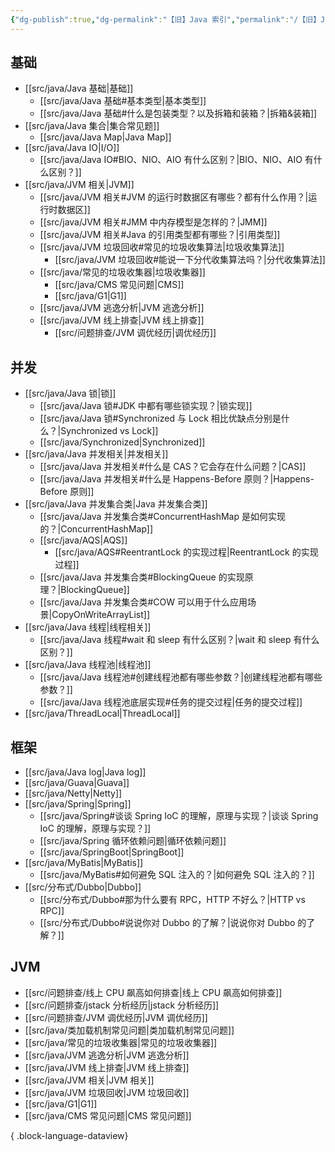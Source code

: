 ```yaml
---
{"dg-publish":true,"dg-permalink":"【旧】Java 索引","permalink":"/【旧】Java 索引/"}
---
```



## 基础

- [[src/java/Java 基础\|基础]]
	- [[src/java/Java 基础#基本类型\|基本类型]]
	- [[src/java/Java 基础#什么是包装类型？以及拆箱和装箱？\|拆箱&装箱]]
- [[src/java/Java 集合\|集合常见题]]
	- [[src/java/Java Map\|Java Map]]
- [[src/java/Java IO\|I/O]]
	- [[src/java/Java IO#BIO、NIO、AIO 有什么区别？\|BIO、NIO、AIO 有什么区别？]]
- [[src/java/JVM 相关\|JVM]]
	- [[src/java/JVM 相关#JVM 的运行时数据区有哪些？都有什么作用？\|运行时数据区]]
	- [[src/java/JVM 相关#JMM 中内存模型是怎样的？\|JMM]]
	- [[src/java/JVM 相关#Java 的引用类型都有哪些？\|引用类型]]
	- [[src/java/JVM 垃圾回收#常见的垃圾收集算法\|垃圾收集算法]]
		- [[src/java/JVM 垃圾回收#能说一下分代收集算法吗？\|分代收集算法]]
	- [[src/java/常见的垃圾收集器\|垃圾收集器]]
		- [[src/java/CMS 常见问题\|CMS]]
		- [[src/java/G1\|G1]]
	- [[src/java/JVM 逃逸分析\|JVM 逃逸分析]]
	- [[src/java/JVM 线上排查\|JVM 线上排查]]
		- [[src/问题排查/JVM 调优经历\|调优经历]]

## 并发

- [[src/java/Java 锁\|锁]]
	- [[src/java/Java 锁#JDK 中都有哪些锁实现？\|锁实现]]
	- [[src/java/Java 锁#Synchronized 与 Lock 相比优缺点分别是什么？\|Synchronized vs Lock]]
	- [[src/java/Synchronized\|Synchronized]]
- [[src/java/Java 并发相关\|并发相关]]
	- [[src/java/Java 并发相关#什么是 CAS？它会存在什么问题？\|CAS]]
	- [[src/java/Java 并发相关#什么是 Happens-Before 原则？\|Happens-Before 原则]]
- [[src/java/Java 并发集合类\|Java 并发集合类]]
	- [[src/java/Java 并发集合类#ConcurrentHashMap 是如何实现的？\|ConcurrentHashMap]]
	- [[src/java/AQS\|AQS]]
		- [[src/java/AQS#ReentrantLock 的实现过程\|ReentrantLock 的实现过程]]
	- [[src/java/Java 并发集合类#BlockingQueue 的实现原理？\|BlockingQueue]]
	- [[src/java/Java 并发集合类#COW 可以用于什么应用场景\|CopyOnWriteArrayList]]
- [[src/java/Java 线程\|线程相关]]
	- [[src/java/Java 线程#wait 和 sleep 有什么区别？\|wait 和 sleep 有什么区别？]]
- [[src/java/Java 线程池\|线程池]]
	- [[src/java/Java 线程池#创建线程池都有哪些参数？\|创建线程池都有哪些参数？]]
	- [[src/java/Java 线程池底层实现#任务的提交过程\|任务的提交过程]]
- [[src/java/ThreadLocal\|ThreadLocal]]

## 框架

- [[src/java/Java log\|Java log]]
- [[src/java/Guava\|Guava]]
- [[src/java/Netty\|Netty]]
- [[src/java/Spring\|Spring]]
	- [[src/java/Spring#谈谈 Spring IoC 的理解，原理与实现？\|谈谈 Spring IoC 的理解，原理与实现？]]
	- [[src/java/Spring 循环依赖问题\|循环依赖问题]]
	- [[src/java/SpringBoot\|SpringBoot]]
- [[src/java/MyBatis\|MyBatis]]
	- [[src/java/MyBatis#如何避免 SQL 注入的？\|如何避免 SQL 注入的？]]
- [[src/分布式/Dubbo\|Dubbo]]
	- [[src/分布式/Dubbo#那为什么要有 RPC，HTTP 不好么？\|HTTP vs RPC]]
	- [[src/分布式/Dubbo#说说你对 Dubbo 的了解？\|说说你对 Dubbo 的了解？]]

## JVM

- [[src/问题排查/线上 CPU 飙高如何排查\|线上 CPU 飙高如何排查]]
- [[src/问题排查/jstack 分析经历\|jstack 分析经历]]
- [[src/问题排查/JVM 调优经历\|JVM 调优经历]]
- [[src/java/类加载机制常见问题\|类加载机制常见问题]]
- [[src/java/常见的垃圾收集器\|常见的垃圾收集器]]
- [[src/java/JVM 逃逸分析\|JVM 逃逸分析]]
- [[src/java/JVM 线上排查\|JVM 线上排查]]
- [[src/java/JVM 相关\|JVM 相关]]
- [[src/java/JVM 垃圾回收\|JVM 垃圾回收]]
- [[src/java/G1\|G1]]
- [[src/java/CMS 常见问题\|CMS 常见问题]]

{ .block-language-dataview}